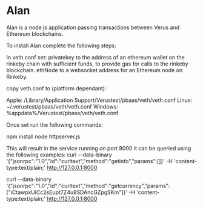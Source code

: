 # Alan

Alan is a node js application passing transactions between Verus and Ethereum blockchains.

To install Alan complete the following steps:

In veth.conf set: 
privatekey to the address of an ethereum wallet on the rinkeby chain with sufficient funds, to provide gas for calls to the rinkeby blockchain.
ethNode to a websocket address for an Ethereum node on Rinkeby.

copy veth.conf to (platform dependant): 

Apple: /Library/Application Support/Verustest/pbaas/veth/veth.conf
Linux: ~/.verustest/pbaas/veth/veth.conf
Windows: %appdata%/Verustest/pbaas/veth/veth.conf

Once set run the following commands:

npm install
node httpserver.js

This will result in the service running on port 8000 it can be queried using the following examples:
 curl  --data-binary '{"jsonrpc":"1.0","id":"curltext","method":"getinfo","params":[]}' -H 'content-type:text/plain;' http://127.0.0.1:8000

curl  --data-binary '{"jsonrpc":"1.0","id":"curltext","method":"getcurrency","params":["iCtawpxUiCc2sEupt7Z4u8SDAncGZpgSKm"]}' -H 'content-type:text/plain;' http://127.0.0.1:8000

